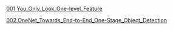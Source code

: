 [001 You_Only_Look_One-level_Feature](001/001_You_Only_Look_One-level_Feature.md)

[002 OneNet_Towards_End-to-End_One-Stage_Object_Detection](002/002_OneNet_Towards_End-to-End_One-Stage_Object_Detection.md)